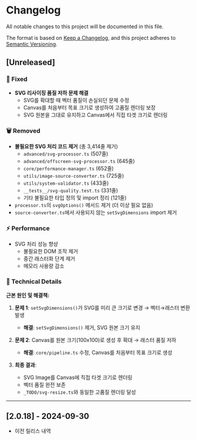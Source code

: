 # Changelog

All notable changes to this project will be documented in this file.

The format is based on [Keep a Changelog](https://keepachangelog.com/en/1.0.0/),
and this project adheres to [Semantic Versioning](https://semver.org/spec/v2.0.0.html).

## [Unreleased]

### 🔧 Fixed
- **SVG 리사이징 품질 저하 문제 해결**
  - SVG를 확대할 때 벡터 품질이 손실되던 문제 수정
  - Canvas를 처음부터 목표 크기로 생성하여 고품질 렌더링 보장
  - SVG 원본을 그대로 유지하고 Canvas에서 직접 타겟 크기로 렌더링

### 🗑️ Removed
- **불필요한 SVG 처리 코드 제거** (총 3,414줄 제거)
  - `advanced/svg-processor.ts` (507줄)
  - `advanced/offscreen-svg-processor.ts` (645줄)
  - `core/performance-manager.ts` (652줄)
  - `utils/image-source-converter.ts` (725줄)
  - `utils/system-validator.ts` (433줄)
  - `__tests__/svg-quality.test.ts` (331줄)
  - 기타 불필요한 타입 정의 및 import 정리 (121줄)
- `processor.ts`의 `svgOptions()` 메서드 제거 (더 이상 필요 없음)
- `source-converter.ts`에서 사용되지 않는 `setSvgDimensions` import 제거

### ⚡ Performance
- SVG 처리 성능 향상
  - 불필요한 DOM 조작 제거
  - 중간 래스터화 단계 제거
  - 메모리 사용량 감소

### 🎯 Technical Details
**근본 원인 및 해결책:**
1. **문제 1**: `setSvgDimensions()`가 SVG를 미리 큰 크기로 변경 → 벡터→래스터 변환 발생
   - **해결**: `setSvgDimensions()` 제거, SVG 원본 크기 유지

2. **문제 2**: Canvas를 원본 크기(100x100)로 생성 후 확대 → 래스터 품질 저하
   - **해결**: `core/pipeline.ts` 수정, Canvas를 처음부터 목표 크기로 생성

3. **최종 결과**:
   - SVG Image를 Canvas에 직접 타겟 크기로 렌더링
   - 벡터 품질 완전 보존
   - `_TODO/svg-resize.ts`와 동일한 고품질 렌더링 달성

---

## [2.0.18] - 2024-09-30
- 이전 릴리스 내역